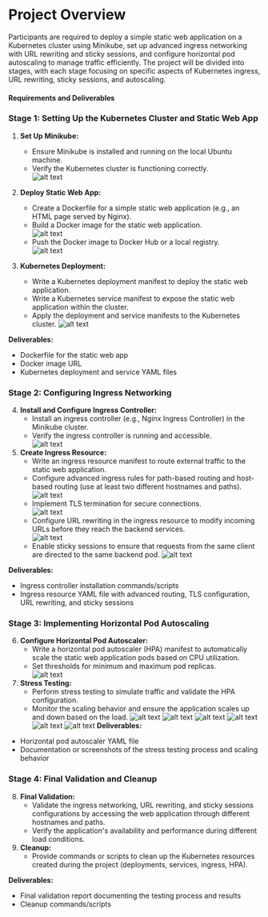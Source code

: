 # **Project Overview**

Participants are required to deploy a simple static web application on a Kubernetes cluster using Minikube, set up advanced ingress networking with URL rewriting and sticky sessions, and configure horizontal pod autoscaling to manage traffic efficiently. The project will be divided into stages, with each stage focusing on specific aspects of Kubernetes ingress, URL rewriting, sticky sessions, and autoscaling.

#### **Requirements and Deliverables**

### **Stage 1: Setting Up the Kubernetes Cluster and Static Web App**

1. **Set Up Minikube:**  
   * Ensure Minikube is installed and running on the local Ubuntu machine.  
   * Verify the Kubernetes cluster is functioning correctly.  
   ![alt text](img1.png)
1. **Deploy Static Web App:**  
   * Create a Dockerfile for a simple static web application (e.g., an HTML page served by Nginx).  
   * Build a Docker image for the static web application.  
   ![alt text](img2.png)
   * Push the Docker image to Docker Hub or a local registry.  
   ![alt text](img3.png)
   
1. **Kubernetes Deployment:**  
   * Write a Kubernetes deployment manifest to deploy the static web application.  
   * Write a Kubernetes service manifest to expose the static web application within the cluster.  
   * Apply the deployment and service manifests to the Kubernetes cluster.
   ![alt text](img4.png)

**Deliverables:**

* Dockerfile for the static web app  
* Docker image URL  
* Kubernetes deployment and service YAML files

### **Stage 2: Configuring Ingress Networking**

4. **Install and Configure Ingress Controller:**  
   * Install an ingress controller (e.g., Nginx Ingress Controller) in the Minikube cluster.  
   * Verify the ingress controller is running and accessible.  
   ![alt text](img5.png)
4. **Create Ingress Resource:**  
   * Write an ingress resource manifest to route external traffic to the static web application.  
   * Configure advanced ingress rules for path-based routing and host-based routing (use at least two different hostnames and paths).  
   ![alt text](img6.png)
   * Implement TLS termination for secure connections.  
   ![alt text](img7.png)
   * Configure URL rewriting in the ingress resource to modify incoming URLs before they reach the backend services.  
   ![alt text](img8.png)
   * Enable sticky sessions to ensure that requests from the same client are directed to the same backend pod.
   ![alt text](img9.png)

**Deliverables:**

* Ingress controller installation commands/scripts  
* Ingress resource YAML file with advanced routing, TLS configuration, URL rewriting, and sticky sessions

### **Stage 3: Implementing Horizontal Pod Autoscaling**

6. **Configure Horizontal Pod Autoscaler:**  
   * Write a horizontal pod autoscaler (HPA) manifest to automatically scale the static web application pods based on CPU utilization.  
   * Set thresholds for minimum and maximum pod replicas.  
   ![alt text](img10.png)
6. **Stress Testing:**  
   * Perform stress testing to simulate traffic and validate the HPA configuration.  
   * Monitor the scaling behavior and ensure the application scales up and down based on the load.
   ![alt text](img11.png)
   ![alt text](img12.png)
![alt text](img13.png)
![alt text](img14.png)
![alt text](img15.png)
![alt text](img16.png)
**Deliverables:**

* Horizontal pod autoscaler YAML file  
* Documentation or screenshots of the stress testing process and scaling behavior

### **Stage 4: Final Validation and Cleanup**

8. **Final Validation:**  
   * Validate the ingress networking, URL rewriting, and sticky sessions configurations by accessing the web application through different hostnames and paths.  
   * Verify the application's availability and performance during different load conditions.  
8. **Cleanup:**  
   * Provide commands or scripts to clean up the Kubernetes resources created during the project (deployments, services, ingress, HPA).

**Deliverables:**

* Final validation report documenting the testing process and results  
* Cleanup commands/scripts

